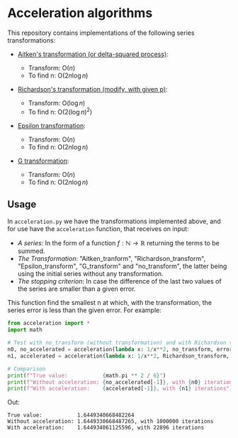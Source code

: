# Acceleration algorithms

This repository contains implementations of the following series transformations:

* [Aitken's transformation (or delta-squared process)](https://en.wikipedia.org/wiki/Aitken%27s_delta-squared_process):
  - Transform: O($n$)
  - To find n: O($2n\log n$)

* [Richardson's transformation (modify, with given p)](https://en.wikipedia.org/wiki/Richardson_extrapolation):
  - Transform: O($\log n$)
  - To find n: O($2(\log n)^2$)

* [Epsilon transformation](https://www.sciencedirect.com/science/article/pii/S0377042700003551):
  - Transform: O($n$)
  - To find n: O($2n\log n$)

* [G transformation](https://epubs.siam.org/doi/abs/10.1137/0704032?journalCode=sjnaam):
  - Transform: O($n$)
  - To find n: O($2n\log n$)

## Usage

In `acceleration.py` we have the transformations implemented above, and for use have the `acceleration` function, that receives on input:

- *A series*: In the form of a function $f: \mathbb{N} \to \mathbb{R}$ returning the terms to be summed.
- *The Transformation*: "Aitken_tranform", "Richardson_transform", "Epsilon_transform", "G_transform" and "no_transform", the latter being using the initial series without any transformation.
- *The stopping criterion*: In case the difference of the last two values of the series are smaller than a given error.

This function find the smallest n at which, with the transformation, the series error is less than the given error. For example:


```python
from acceleration import *
import math

# Test with no_transform (without transformation) and with Richardson transformation
n0, no_accelerated = acceleration(lambda x: 1/x**2, no_transform, error=1e-12)
n1, accelerated = acceleration(lambda x: 1/x**2, Richardson_transform, error=1e-12)

# Comparison
print(f"True value:           {math.pi ** 2 / 6}")
print(f"Without acceleration: {no_accelerated[-1]}, with {n0} iterations")
print(f"With acceleration:    {accelerated[-1]}, with {n1} iterations")
```

Out:
```
True value:           1.6449340668482264
Without acceleration: 1.6449330668487265, with 1000000 iterations
With acceleration:    1.644934061125596, with 22896 iterations
```
